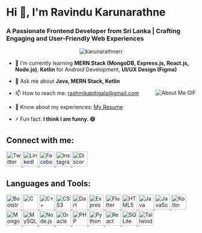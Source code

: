 # Hi 👋, I'm Ravindu Karunarathne
### A Passionate Frontend Developer from Sri Lanka | Crafting Engaging and User-Friendly Web Experiences

<p align="center">
  <img src="https://komarev.com/ghpvc/?username=karunarathnerr&label=Profile%20views&color=0e75b6&style=flat" alt="karunarathnerr" />
</p>

- 🌱 I’m currently learning **MERN Stack (MongoDB, Express.js, React.js, Node.js)**, **Kotlin** for Android Development, **UI/UX Design (Figma)**
  
- 💬 Ask me about **Java, MERN Stack, Kotlin**
   
- 📫 How to reach me: [rashmikapitigala@gmail.com](mailto:rashmikapitigala@gmail.com)
  <img align="right" src="https://raw.githubusercontent.com/7oSkaaa/7oSkaaa/refs/heads/main/Images/about_me.gif" alt="About Me GIF" />
- 📄 Know about my experiences: [My Resume](https://mysliit-my.sharepoint.com/:b:/g/personal/it22284198_my_sliit_lk/EajjtdPNdYBBtEClE_X7X5QBkigQ82qhsxvUegsF3XMjWA?e=DRfmbg)
  
- ⚡ Fun fact: **I think I am funny. 😄**

  
## Connect with me:

<div align="left">
  <a href="https://twitter.com/ravindurashmik4" target="_blank">
    <img src="https://cdnjs.cloudflare.com/ajax/libs/font-awesome/6.0.0-beta3/svgs/brands/twitter.svg" alt="Twitter" height="40" width="40" />
  </a>
  <a href="https://linkedin.com/in/ravindukarunarathne" target="_blank">
    <img src="https://cdnjs.cloudflare.com/ajax/libs/font-awesome/6.0.0-beta3/svgs/brands/linkedin.svg" alt="LinkedIn" height="40" width="40" />
  </a>
  <a href="https://fb.com/ravindu.rashmika.395" target="_blank">
    <img src="https://cdnjs.cloudflare.com/ajax/libs/font-awesome/6.0.0-beta3/svgs/brands/facebook.svg" alt="Facebook" height="40" width="40" />
  </a>
  <a href="https://instagram.com/_ravindu_rashmika_" target="_blank">
    <img src="https://cdnjs.cloudflare.com/ajax/libs/font-awesome/6.0.0-beta3/svgs/brands/instagram.svg" alt="Instagram" height="40" width="40" />
  </a>
  <a href="https://discord.gg/BcmfZfXu" target="_blank">
    <img src="https://cdnjs.cloudflare.com/ajax/libs/font-awesome/6.0.0-beta3/svgs/brands/discord.svg" alt="Discord" height="40" width="40" />
  </a>
</div>

## Languages and Tools:

<div align="left">
  <a href="https://getbootstrap.com" target="_blank" rel="noreferrer">
    <img src="https://cdnjs.cloudflare.com/ajax/libs/font-awesome/6.0.0-beta3/svgs/brands/bootstrap.svg" alt="Bootstrap" width="40" height="40" />
  </a>
  <a href="https://www.cprogramming.com/" target="_blank" rel="noreferrer">
    <img src="https://cdnjs.cloudflare.com/ajax/libs/font-awesome/6.0.0-beta3/svgs/brands/c.svg" alt="C" width="40" height="40" />
  </a>
  <a href="https://www.w3schools.com/cpp/" target="_blank" rel="noreferrer">
    <img src="https://cdnjs.cloudflare.com/ajax/libs/font-awesome/6.0.0-beta3/svgs/brands/cplusplus.svg" alt="C++" width="40" height="40" />
  </a>
  <a href="https://www.w3schools.com/css/" target="_blank" rel="noreferrer">
    <img src="https://cdnjs.cloudflare.com/ajax/libs/font-awesome/6.0.0-beta3/svgs/brands/css3.svg" alt="CSS3" width="40" height="40" />
  </a>
  <a href="https://dart.dev" target="_blank" rel="noreferrer">
    <img src="https://cdnjs.cloudflare.com/ajax/libs/font-awesome/6.0.0-beta3/svgs/brands/dart.svg" alt="Dart" width="40" height="40" />
  </a>
  <a href="https://expressjs.com" target="_blank" rel="noreferrer">
    <img src="https://cdnjs.cloudflare.com/ajax/libs/font-awesome/6.0.0-beta3/svgs/brands/express.svg" alt="Express.js" width="40" height="40" />
  </a>
  <a href="https://flutter.dev" target="_blank" rel="noreferrer">
    <img src="https://cdnjs.cloudflare.com/ajax/libs/font-awesome/6.0.0-beta3/svgs/brands/flutter.svg" alt="Flutter" width="40" height="40" />
  </a>
  <a href="https://www.w3.org/html/" target="_blank" rel="noreferrer">
    <img src="https://cdnjs.cloudflare.com/ajax/libs/font-awesome/6.0.0-beta3/svgs/brands/html5.svg" alt="HTML5" width="40" height="40" />
  </a>
  <a href="https://www.java.com" target="_blank" rel="noreferrer">
    <img src="https://cdnjs.cloudflare.com/ajax/libs/font-awesome/6.0.0-beta3/svgs/brands/java.svg" alt="Java" width="40" height="40" />
  </a>
  <a href="https://developer.mozilla.org/en-US/docs/Web/JavaScript" target="_blank" rel="noreferrer">
    <img src="https://cdnjs.cloudflare.com/ajax/libs/font-awesome/6.0.0-beta3/svgs/brands/javascript.svg" alt="JavaScript" width="40" height="40" />
  </a>
  <a href="https://kotlinlang.org" target="_blank" rel="noreferrer">
    <img src="https://cdnjs.cloudflare.com/ajax/libs/font-awesome/6.0.0-beta3/svgs/brands/kotlin.svg" alt="Kotlin" width="40" height="40" />
  </a>
  <a href="https://www.mongodb.com/" target="_blank" rel="noreferrer">
    <img src="https://cdnjs.cloudflare.com/ajax/libs/font-awesome/6.0.0-beta3/svgs/brands/mongodb.svg" alt="MongoDB" width="40" height="40" />
  </a>
  <a href="https://www.mysql.com/" target="_blank" rel="noreferrer">
    <img src="https://cdnjs.cloudflare.com/ajax/libs/font-awesome/6.0.0-beta3/svgs/brands/mysql.svg" alt="MySQL" width="40" height="40" />
  </a>
  <a href="https://nodejs.org" target="_blank" rel="noreferrer">
    <img src="https://cdnjs.cloudflare.com/ajax/libs/font-awesome/6.0.0-beta3/svgs/brands/node-js.svg" alt="Node.js" width="40" height="40" />
  </a>
  <a href="https://www.oracle.com/" target="_blank" rel="noreferrer">
    <img src="https://cdnjs.cloudflare.com/ajax/libs/font-awesome/6.0.0-beta3/svgs/brands/oracle.svg" alt="Oracle" width="40" height="40" />
  </a>
  <a href="https://www.php.net" target="_blank" rel="noreferrer">
    <img src="https://cdnjs.cloudflare.com/ajax/libs/font-awesome/6.0.0-beta3/svgs/brands/php.svg" alt="PHP" width="40" height="40" />
  </a>
  <a href="https://www.python.org" target="_blank" rel="noreferrer">
    <img src="https://cdnjs.cloudflare.com/ajax/libs/font-awesome/6.0.0-beta3/svgs/brands/python.svg" alt="Python" width="40" height="40" />
  </a>
  <a href="https://reactjs.org/" target="_blank" rel="noreferrer">
    <img src="https://cdnjs.cloudflare.com/ajax/libs/font-awesome/6.0.0-beta3/svgs/brands/react.svg" alt="React" width="40" height="40" />
  </a>
  <a href="https://www.sqlite.org/" target="_blank" rel="noreferrer">
    <img src="https://cdnjs.cloudflare.com/ajax/libs/font-awesome/6.0.0-beta3/svgs/brands/sqlite.svg" alt="SQLite" width="40" height="40" />
  </a>
  <a href="https://tailwindcss.com/" target="_blank" rel="noreferrer">
    <img src="https://cdnjs.cloudflare.com/ajax/libs/font-awesome/6.0.0-beta3/svgs/brands/tailwindcss.svg" alt="Tailwind CSS" width="40" height="40" />
  </a>
</div>
